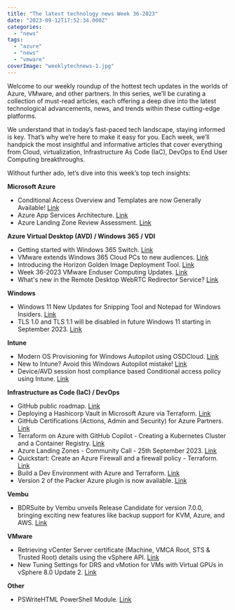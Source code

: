 ```yaml
---
title: "The latest technology news Week 36-2023"
date: "2023-09-12T17:52:34.000Z"
categories: 
  - "news"
tags: 
  - "azure"
  - "news"
  - "vmware"
coverImage: "weeklytechnews-1.jpg"
---
```


Welcome to our weekly roundup of the hottest tech updates in the worlds of Azure, VMware, and other partners. In this series, we’ll be curating a collection of must-read articles, each offering a deep dive into the latest technological advancements, news, and trends within these cutting-edge platforms.

We understand that in today’s fast-paced tech landscape, staying informed is key. That’s why we’re here to make it easy for you. Each week, we’ll handpick the most insightful and informative articles that cover everything from Cloud, virtualization, Infrastructure As Code (IaC), DevOps to End User Computing breakthroughs.

Without further ado, let’s dive into this week’s top tech insights:

**Microsoft Azure**

- Conditional Access Overview and Templates are now Generally Available! [Link](https://techcommunity.microsoft.com/t5/microsoft-entra-azure-ad-blog/conditional-access-overview-and-templates-are-now-generally/ba-p/3888722)
- Azure App Services Architecture. [Link](https://www.nathannellans.com/post/azure-app-services-architecture)
- Azure Landing Zone Review Assessment. [Link](https://www.thomasmaurer.ch/2023/09/azure-landing-zone-review-assessment/)

**Azure Virtual Desktop (AVD) / Windows 365 / VDI**

- Getting started with Windows 365 Switch. [Link](https://www.petervanderwoude.nl/post/getting-started-with-windows-365-switch/)
- VMware extends Windows 365 Cloud PCs to new audiences. [Link](https://techcommunity.microsoft.com/t5/windows-it-pro-blog/vmware-extends-windows-365-cloud-pcs-to-new-audiences/ba-p/3904819)
- Introducing the Horizon Golden Image Deployment Tool. [Link](https://www.retouw.nl/hgidtool)
- Week 36-2023 VMware Enduser Computing Updates. [Link](https://juliuslienemann.wordpress.com/2023/09/08/week-36-2023-vmware-enduser-computing-updates/)
- What's new in the Remote Desktop WebRTC Redirector Service? [Link](https://learn.microsoft.com/en-us/azure/virtual-desktop/whats-new-webrtc)

**Windows**

- Windows 11 New Updates for Snipping Tool and Notepad for Windows Insiders. [Link](https://blogs.windows.com/windows-insider/2023/08/31/new-updates-for-snipping-tool-and-notepad-for-windows-insiders/)
- TLS 1.0 and TLS 1.1 will be disabled in future Windows 11 starting in September 2023. [Link](https://www.elevenforum.com/t/tls-1-0-and-tls-1-1-will-be-disabled-in-future-windows-11-starting-in-september-2023.16827/)

**Intune**

- Modern OS Provisioning for Windows Autopilot using OSDCloud. [Link](https://mikemdm.de/2023/09/10/modern-os-provisioning-for-windows-autopilot-using-osdcloud/)
- New to Intune? Avoid this Windows Autopilot mistake! [Link](https://youtu.be/LQIm7B61a4U?si=0ExnEv7L-lNMBJOw)
- Device/AVD session host compliance based Conditional access policy using Intune. [Link](https://www.youtube.com/watch?v=IMPP5OW3hFM)

**Infrastructure as Code (IaC) / DevOps**

- GitHub public roadmap. [Link](https://github.com/orgs/github/projects/4247/views/3)
- Deploying a Hashicorp Vault in Microsoft Azure via Terraform. [Link](https://www.logitblog.com/deploying-a-hashicorp-vault-in-microsoft-azure-via-terraform/)
- GitHub Certifications (Actions, Admin and Security) for Azure Partners. [Link](https://build5nines.com/github-certifications-actions-admin-and-security-for-azure-partners/)
- Terraform on Azure with GitHub Copilot - Creating a Kubernetes Cluster and a Container Registry. [Link](https://www.patrickkoch.dev/posts/post_31/)
- Azure Landing Zones - Community Call - 25th September 2023. [Link](https://github.com/Azure/Enterprise-Scale/issues/1287)
- Quickstart: Create an Azure Firewall and a firewall policy - Terraform. [Link](https://learn.microsoft.com/en-us/azure/firewall-manager/quick-firewall-policy-terraform?WT.mc_id=linkedin&sharingId=8152827275C43243)
- Build a Dev Environment with Azure and Terraform. [Link](https://youtu.be/FiS0s5z7eYk?si=Fk0um4Yy9t19wtPx)
- Version 2 of the Packer Azure plugin is now available. [Link](https://www.hashicorp.com/blog/version-2-packer-azure-plugin-now-available)

**Vembu**

- BDRSuite by Vembu unveils Release Candidate for version 7.0.0, bringing exciting new features like backup support for KVM, Azure, and AWS. [Link](https://www.bdrsuite.com/bdrsuite-v7-0-0-release-candidate/)

**VMware**

- Retrieving vCenter Server certificate (Machine, VMCA Root, STS & Trusted Root) details using the vSphere API. [Link](https://williamlam.com/2023/09/retrieving-vcenter-server-certificate-machine-vmca-root-sts-trusted-root-details-using-the-vsphere-api.html)
- New Tuning Settings for DRS and vMotion for VMs with Virtual GPUs in vSphere 8.0 Update 2. [Link](https://core.vmware.com/blog/new-tuning-settings-drs-and-vmotion-vms-virtual-gpus-vsphere-80-update-2)

**Other**

- PSWriteHTML PowerShell Module. [Link](https://evotec.xyz/unlocking-seamless-html-report-creation-harness-the-power-of-markdown-with-pswritehtml-powershell-module/)

